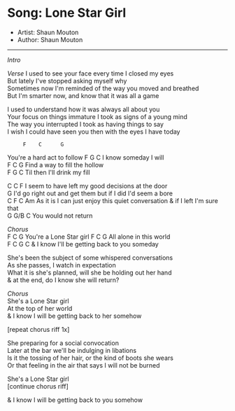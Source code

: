 # Song: Lone Star Girl  
* Artist: Shaun Mouton  
* Author: Shaun Mouton  

---  

*Intro*


*Verse*
I used to see your face every time I closed my eyes  
But lately I've stopped asking myself why  
Sometimes now I'm reminded of the way you moved and breathed  
But I'm smarter now, and know that it was all a game  

I used to understand how it was always all about you  
Your focus on things immature I took as signs of a young mind  
The way you interrupted I took as having things to say  
I wish I could have seen you then with the eyes I have today  

         F    C      G
You're a hard act to follow
  F    G         C
I know someday I will  
       F      C        G
Find a way to fill the hollow  
    F         G        C
Til then I'll drink my fill  

C                             C              F
I seem to have left my good decisions at the door  
                                       G
I'd go right out and get them but if I did I'd seem a bore  
      C                        F           C             Am
As it is I can just enjoy this quiet conversation & if I left I'm sure that  
G         G/B   C
You would not return  

*Chorus*  
         F    C    G
You're a Lone Star girl
     F    C       G
All alone in this world  
    F            C       G               C
& I know I'll be getting back to you someday  


She's been the subject of some whispered conversations  
As she passes, I watch in expectation  
What it is she's planned, will she be holding out her hand  
& at the end, do I know she will return?  

*Chorus*  
She's a Lone Star girl  
At the top of her world  
& I know I will be getting back to her somehow  

[repeat chorus riff 1x]


She preparing for a social convocation  
Later at the bar we'll be indulging in libations  
Is it the tossing of her hair, or the kind of boots she wears  
Or that feeling in the air that says I will not be burned  

She's a Lone Star girl  
[continue chorus riff]  

& I know I will be getting back to you somehow  
